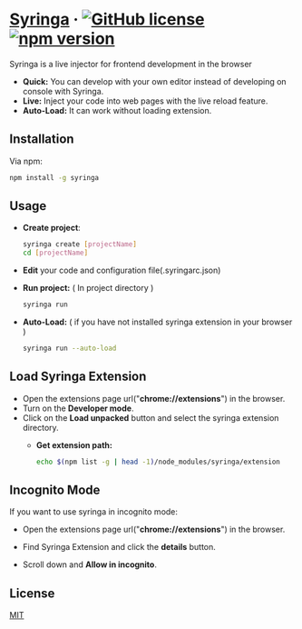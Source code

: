 # [Syringa](https://www.npmjs.com/package/syringa) &middot; [![GitHub license](https://img.shields.io/badge/license-MIT-blue.svg)](https://github.com/bug3/syringa/blob/master/LICENSE) [![npm version](https://img.shields.io/npm/v/react.svg?style=flat)](https://www.npmjs.com/package/syringa)

Syringa is a live injector for frontend development in the browser

* **Quick:** You can develop with your own editor instead of developing on console with Syringa.
* **Live:** Inject your code into web pages with the live reload feature.
* **Auto-Load:** It can work without loading extension.

## Installation

Via npm:

```bash
npm install -g syringa
```

## Usage

-   **Create project**:

    ```bash
    syringa create [projectName]
    cd [projectName]
    ```

- **Edit** your code and configuration file(.syringarc.json)

-   **Run project:** ( In project directory )

    ```bash
    syringa run
    ```

-   **Auto-Load:** ( if you have not installed syringa extension in your browser )

    ```bash
    syringa run --auto-load
    ```

## Load Syringa Extension

- Open the extensions page url("**chrome://extensions**") in the browser.
- Turn on the **Developer mode**.
- Click on the **Load unpacked** button and select the syringa extension directory.
    -   **Get extension path:**

        ```bash
        echo $(npm list -g | head -1)/node_modules/syringa/extension
        ```

## Incognito Mode

If you want to use syringa in incognito mode:

* Open the extensions page url("**chrome://extensions**") in the browser.

* Find Syringa Extension and click the **details** button.

* Scroll down and **Allow in incognito**.

## License

[MIT](https://choosealicense.com/licenses/mit/)

